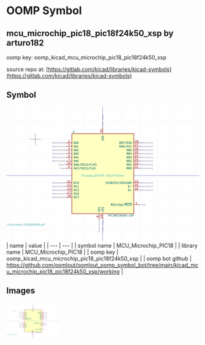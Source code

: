 # OOMP Symbol  
## mcu_microchip_pic18_pic18f24k50_xsp  by arturo182  
  
oomp key: oomp_kicad_mcu_microchip_pic18_pic18f24k50_xsp  
  
source repo at: [https://gitlab.com/kicad/libraries/kicad-symbols](https://gitlab.com/kicad/libraries/kicad-symbols)  
## Symbol  
  
[![working.png](working_600.png)](working.png)  
| name | value | 
| --- | --- | 
| symbol name | MCU_Microchip_PIC18 | 
| library name | MCU_Microchip_PIC18 | 
| oomp key | oomp_kicad_mcu_microchip_pic18_pic18f24k50_xsp | 
| oomp bot github | https://github.com/oomlout/oomlout_oomp_symbol_bot/tree/main/kicad_mcu_microchip_pic18_pic18f24k50_xsp/working | 
## Images  
  
[![working.png](working_140.png)](working.png)  
